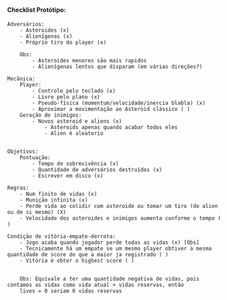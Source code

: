 #### Checklist Protótipo:

    Adversários:
        - Asteroides (x)
        - Alienígenas (x)
        - Próprio tiro do player (x)

        Obs:
            - Asteroides menores são mais rapidos
            - Alienígenas lentos que disparam (em várias direções?)

    Mecânica:
        Player:
            - Controle pelo teclado (x)
            - Livre pelo plano (x)
            - Pseudo-física (momentum/velocidade/inercia blabla) (x)
            - Aproximar a movimentação ao Asteroid clássico ( )
        Geração de inimigos:
            - Novos asteroid e aliens (x)
                - Asteroids apenas quando acabar todos eles
                - Alien é aleatorio


    Objetivos:
        Pontuação:
            - Tempo de sobrevivência (x)
            - Quantidade de adversários destruídos (x)
            - Escrever em disco (x)

    Regras:
        - Num finito de vidas (x)
        - Munição infinita (x)
        - Perde vida ao colidir com asteroide ou tomar um tiro (do alien ou de si mesmo) (X)
        - Velocidade dos asteroides e inimigos aumenta conforme o tempo ( )

    Condição de vitória-empate-derrota:
        - Jogo acaba quando jogador perde todas as vidas (x) [Obs]
        - Tecnicamente há um empate se um mesmo player obtiver a mesma quantidade de score do que a maior ja registrado ( )
        - Vitória é obter o highest score ( )


        Obs: Equivale a ter uma quantidade negativa de vidas, pois contamos as vidas como vida atual + vidas reservas, então
        lives = 0 seriam 0 vidas reservas
